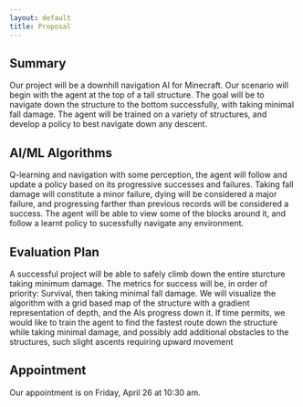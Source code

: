 ```yaml
---
layout: default
title: Proposal
---
```


## Summary
Our project will be a downhill navigation AI for Minecraft. Our scenario will begin with the agent at the top of a tall structure. The goal will be to navigate down the structure to the bottom successfully, with taking minimal fall damage. The agent will be trained on a variety of structures, and develop a policy to best navigate down any descent. 

## AI/ML Algorithms
Q-learning and navigation with some perception, the agent will follow and update a policy based on its progressive successes and failures. Taking fall damage will constitute a minor failure, dying will be considered a major failure, and progressing farther than previous records will be considered a success. The agent will be able to view some of the blocks around it, and follow a learnt policy to sucessfully navigate any environment.

## Evaluation Plan
A successful project will be able to safely climb down the entire sturcture taking minimum damage. The metrics for success will be, in order of priority: Survival, then taking minimal fall damage. We will visualize the algorithm with a grid based map of the structure with a gradient representation of depth, and the AIs progress down it. If time permits, we would like to train the agent to find the fastest route down the structure while taking minimal damage, and possibly add additional obstacles to the structures, such slight ascents requiring upward movement

## Appointment
Our appointment is on Friday, April 26 at 10:30 am.

